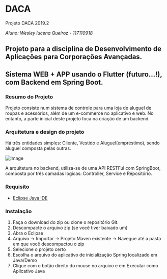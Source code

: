 # DACA
Projeto DACA 2019.2

*Aluno: Wesley lucena Queiroz - 117110918*

## Projeto para a disciplina de Desenvolvimento de Aplicações para Corporações Avançadas.
## Sistema WEB + APP usando o Flutter (futuro...!), com Backend em Spring Boot. 

### Resumo do Projeto
Projeto consiste num sistema de controle para uma loja de aluguel de roupas e acessórios, além de um e-commerce no aplicativo e web. No entanto, a parte inicial deste projeto foca na criação de um backend.

### Arquitetura e design do projeto
 
Há três entidades simples: Cliente, Vestido e Aluguel(empréstimo), sendo aluguel composta pelas outras.

![Image](https://i.ibb.co/p0Xp58S/Loz-Diagram.png)

A arquitetura no backend, utiliza-se de uma API RESTFul com SpringBoot, composta por três camadas lógicas: Controller, Service e Repositório.

### Requisito
* [Eclipse Java IDE](https://www.eclipse.org/downloads/packages/release/mars/2/eclipse-ide-java-ee-developers)


### Instalação
1. Faça o download do zip ou clone o repositório Git.
2. Descompacte o arquivo zip (se você tiver baixado um)
3. Abra o Eclipse
4. Arquivo -> Importar -> Projeto Maven existente -> Navegue até a pasta em que você descompactou o zip
5. Selecione o projeto certo
6. Escolha o arquivo do aplicativo de inicialização Spring localizado em Java/Demo
7. Clique com o botão direito do mouse no arquivo e em Executar como Aplicativo Java



